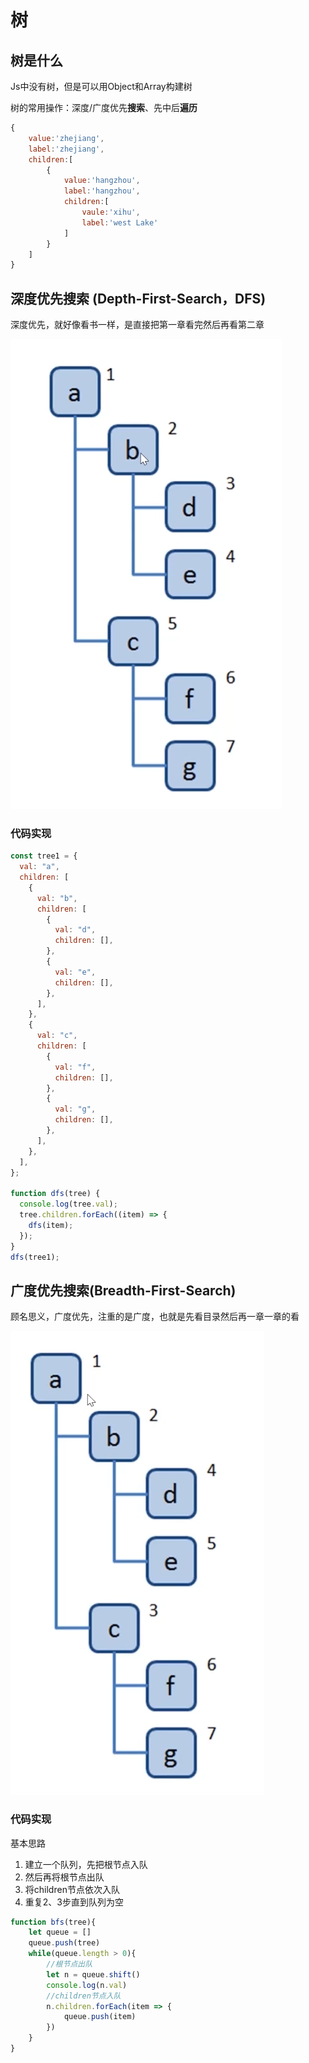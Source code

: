 # 树

## 树是什么

Js中没有树，但是可以用Object和Array构建树

树的常用操作：深度/广度优先**搜索**、先中后**遍历**

```javascript
{
    value:'zhejiang',
    label:'zhejiang',
    children:[
        {
            value:'hangzhou',
            label:'hangzhou',
            children:[
                vaule:'xihu',
                label:'west Lake'
            ]
        }
    ]
}
```

## 深度优先搜索 \(Depth-First-Search，DFS\)

深度优先，就好像看书一样，是直接把第一章看完然后再看第二章

![&#x6DF1;&#x5EA6;&#x4F18;&#x5148;&#x904D;&#x5386;](../.gitbook/assets/image%20%2862%29.png)

### 代码实现

```javascript
const tree1 = {
  val: "a",
  children: [
    {
      val: "b",
      children: [
        {
          val: "d",
          children: [],
        },
        {
          val: "e",
          children: [],
        },
      ],
    },
    {
      val: "c",
      children: [
        {
          val: "f",
          children: [],
        },
        {
          val: "g",
          children: [],
        },
      ],
    },
  ],
};

function dfs(tree) {
  console.log(tree.val);
  tree.children.forEach((item) => {
    dfs(item);
  });
}
dfs(tree1);
```

## 广度优先搜索\(Breadth-First-Search\)

顾名思义，广度优先，注重的是广度，也就是先看目录然后再一章一章的看

![&#x5E7F;&#x5EA6;&#x4F18;&#x5148;&#x904D;&#x5386;](../.gitbook/assets/image%20%2861%29.png)

### 代码实现

基本思路

1. 建立一个队列，先把根节点入队
2. 然后再将根节点出队
3. 将children节点依次入队
4. 重复2、3步直到队列为空

```javascript
function bfs(tree){
    let queue = []
    queue.push(tree)
    while(queue.length > 0){
        //根节点出队
        let n = queue.shift()
        console.log(n.val)
        //children节点入队
        n.children.forEach(item => {
            queue.push(item)
        })
    }
}
```

